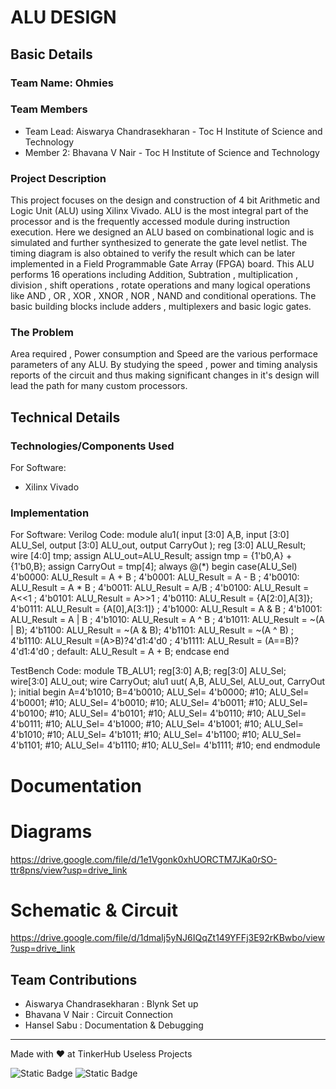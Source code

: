 # ALU DESIGN


## Basic Details
### Team Name: Ohmies


### Team Members
- Team Lead: Aiswarya Chandrasekharan - Toc H Institute of Science and Technology
- Member 2: Bhavana V Nair - Toc H Institute of Science and Technology

### Project Description
This project focuses on the design and construction of 4 bit Arithmetic and Logic Unit (ALU) using Xilinx Vivado. ALU is the most integral part of the processor and is the frequently accessed module during instruction execution. Here we designed an ALU based on combinational logic and is simulated and further synthesized to generate the gate level netlist. The timing diagram is also obtained to verify the result which can be later implemented in a Field Programmable Gate Array (FPGA) board. This ALU performs 16 operations including Addition, Subtration , multiplication , division , shift operations , rotate operations and many logical operations like AND , OR , XOR , XNOR , NOR , NAND and conditional operations. The basic building blocks include adders , multiplexers and basic logic gates.


### The Problem 
Area required , Power consumption and Speed are the various performace parameters of any ALU. By studying the speed , power and timing analysis reports of the circuit and thus making significant changes in it's design will lead the path for many custom processors.

## Technical Details
### Technologies/Components Used
For Software:
- Xilinx Vivado

### Implementation
For Software: 
Verilog Code:
module alu1(
    input [3:0] A,B,
    input [3:0] ALU_Sel,
    output [3:0] ALU_out,
    output CarryOut
    );
    reg [3:0] ALU_Result;
    wire [4:0] tmp;
    assign ALU_out=ALU_Result;
    assign tmp = {1'b0,A} + {1'b0,B};
    assign CarryOut = tmp[4];
    always @(*)
    begin
        case(ALU_Sel)
        4'b0000:
        ALU_Result = A + B ;
        4'b0001:
        ALU_Result = A - B ;
        4'b0010:
        ALU_Result = A * B ;
        4'b0011:
        ALU_Result = A/B ;
        4'b0100:
        ALU_Result = A<<1 ;
        4'b0101:
        ALU_Result = A>>1 ;
        4'b0110:
        ALU_Result = {A[2:0],A[3]};
        4'b0111:
        ALU_Result = {A[0],A[3:1]} ;
        4'b1000:
        ALU_Result = A & B ;
        4'b1001:
        ALU_Result = A | B ;
        4'b1010:
        ALU_Result = A ^ B ;
        4'b1011:
        ALU_Result = ~(A | B);
        4'b1100:
        ALU_Result = ~(A & B);
        4'b1101:
        ALU_Result = ~(A ^ B) ;
        4'b1110:
        ALU_Result =(A>B)?4'd1:4'd0 ;
        4'b1111:
        ALU_Result = (A==B)?4'd1:4'd0 ;
        default: ALU_Result = A + B;
        endcase
    end

TestBench Code:
module TB_ALU1;
reg[3:0] A,B;
reg[3:0] ALU_Sel;
wire[3:0] ALU_out;
wire CarryOut;
alu1 uut(
            A,B,
            ALU_Sel,
            ALU_out,
            CarryOut
    );
   initial begin 
   A=4'b1010;    B=4'b0010;
   ALU_Sel= 4'b0000; #10;
   ALU_Sel= 4'b0001; #10;
   ALU_Sel= 4'b0010; #10;
   ALU_Sel= 4'b0011; #10;
   ALU_Sel= 4'b0100; #10;
   ALU_Sel= 4'b0101; #10;
   ALU_Sel= 4'b0110; #10;
   ALU_Sel= 4'b0111; #10;
   ALU_Sel= 4'b1000; #10;
   ALU_Sel= 4'b1001; #10;
   ALU_Sel= 4'b1010; #10;
   ALU_Sel= 4'b1011; #10;
   ALU_Sel= 4'b1100; #10;
   ALU_Sel= 4'b1101; #10;
   ALU_Sel= 4'b1110; #10;
   ALU_Sel= 4'b1111; #10;
end
endmodule

# Documentation


# Diagrams
https://drive.google.com/file/d/1e1Vgonk0xhUORCTM7JKa0rSO-ttr8pns/view?usp=drive_link

# Schematic & Circuit
https://drive.google.com/file/d/1dmaIj5yNJ6IQqZt149YFFj3E92rKBwbo/view?usp=drive_link

## Team Contributions
- Aiswarya Chandrasekharan : Blynk Set up
- Bhavana V Nair : Circuit Connection
- Hansel Sabu : Documentation & Debugging

---
Made with ❤️ at TinkerHub Useless Projects 

![Static Badge](https://img.shields.io/badge/TinkerHub-24?color=%23000000&link=https%3A%2F%2Fwww.tinkerhub.org%2F)
![Static Badge](https://img.shields.io/badge/UselessProject--24-24?link=https%3A%2F%2Fwww.tinkerhub.org%2Fevents%2FQ2Q1TQKX6Q%2FUseless%2520Projects)



